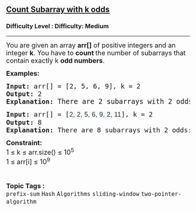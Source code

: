 <h2><a href="https://www.geeksforgeeks.org/problems/count-subarray-with-k-odds/1?page=2&category=prefix-sum&sortBy=difficulty">Count Subarray with k odds</a></h2><h3>Difficulty Level : Difficulty: Medium</h3><hr><div class="problems_problem_content__Xm_eO"><p><span style="font-size: 18px;">You are given an array <strong>arr[]</strong> of positive integers and an integer <strong>k</strong>. You have to <strong>count </strong>the number of subarrays that contain exactly k <strong>odd numbers</strong>.</span></p>
<p><strong><span style="font-size: 18px;">Examples:</span></strong></p>
<pre><span style="font-size: 18px;"><strong>Input: </strong>arr[] = [2, 5, 6, 9], k = 2
<strong>Output: </strong>2</span><span style="font-size: 18px;">
<strong>Explanation: </strong></span><span style="font-size: 14pt;">There are 2 subarrays with 2 odds: [2, 5, 6, 9] and [5, 6, 9].</span></pre>
<pre><span style="font-size: 18px;"><strong>Input: </strong></span><span style="font-size: 18px;">arr[] = [<span style="color: #273239; font-family: Nunito, sans-serif; letter-spacing: 0.162px; text-wrap-mode: wrap; background-color: #f9f9f9;">2, 2, 5, 6, 9, 2, 11</span>], k = 2
<strong>Output: </strong>8<br><strong>Explanation: </strong>There are 8 subarrays with 2 odds: [2, 2, 5, 6, 9], [2, 5, 6, 9], [5, 6, 9], [2, 2, 5, 6, 9, 2], [2, 5, 6, 9, 2], [5, 6, 9, 2], [6, 9, 2, 11] and [9, 2, 11].</span></pre>
<p><strong><span style="font-size: 18px;">Constraint:<br></span></strong><span style="font-size: 18px;">1 ≤ k ≤ arr.size() ≤ 10<sup>5<br></sup></span><span style="font-size: 18px;">1 ≤ arr[i] ≤ 10<sup>9</sup></span></p></div><br><p><span style=font-size:18px><strong>Topic Tags : </strong><br><code>prefix-sum</code>&nbsp;<code>Hash</code>&nbsp;<code>Algorithms</code>&nbsp;<code>sliding-window</code>&nbsp;<code>two-pointer-algorithm</code>&nbsp;